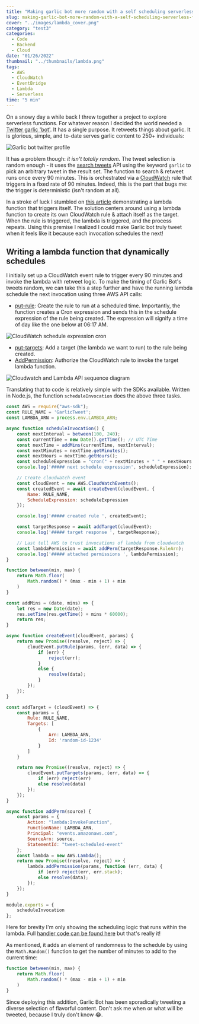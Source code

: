 ```yaml
---
title: "Making garlic bot more random with a self scheduling serverless function"
slug: making-garlic-bot-more-random-with-a-self-scheduling-serverless-function
cover: "../images/lambda_cover.png"
category: "test3"
categories:
  - Code
  - Backend
  - Cloud
date: "01/26/2022"
thumbnail: "../thumbnails/lambda.png"
tags:
  - AWS
  - CloudWatch
  - EventBridge
  - Lambda
  - Serverless
time: "5 min"
---
```

On a snowy day a while back I threw together a project to explore serverless functions. For whatever reason I decided the world needed a [Twitter garlic 'bot'](https://twitter.com/GarlicHub). It has a single purpose. It retweets things about garlic. It is glorious, simple, and to-date serves garlic content to 250+ individuals:

![Garlic bot twitter profile](../images/garlic_bot_twitter.png)

It has a problem though: *it isn't totally random*. The tweet selection is random enough - it uses the [search tweets](https://developer.twitter.com/en/docs/twitter-api/search-overview) API using the keyword `garlic` to pick an arbitrary tweet in the result set. The function to search & retweet runs once every 90 minutes. This is orchestrated via a [CloudWatch](https://docs.aws.amazon.com/AmazonCloudWatch/latest/events/WhatIsCloudWatchEvents.html) rule that triggers in a fixed rate of 90 minutes. Indeed, this is the part that bugs me: the trigger is deterministic (isn't random at all).

In a stroke of luck I stumbled on [this article](https://blog.bitsrc.io/aws-lambda-function-that-dynamically-schedules-its-next-runtime-e971fca6b6f6) demonstrating a lambda function that triggers itself. The solution centers around using a lambda function to create its own CloudWatch rule & attach itself as the target. When the rule is triggered, the lambda is triggered, and the process repeats. Using this premise I realized I could make Garlic bot truly tweet when it feels like it because each invocation schedules the next!

## Writing a lambda function that dynamically schedules

I initially set up a CloudWatch event rule to trigger every 90 minutes and invoke the lambda with retweet logic. To make the timing of Garlic Bot's tweets random, we can take this a step further and have the running lambda schedule the next invocation using three AWS API calls:

- [put-rule](https://docs.aws.amazon.com/cli/latest/reference/events/put-rule.html): Create the rule to run at a scheduled time. Importantly, the function creates a Cron expression and sends this in the schedule expression of the rule being created. The expression will signify a time of day like the one below at 06:17 AM.

![CloudWatch schedule expression cron](../images/lambda_schedule_cron.png)

- [put-targets](https://docs.aws.amazon.com/cli/latest/reference/events/put-targets.html): Add a target (the lambda we want to run) to the rule being created.
- [AddPermission](https://docs.aws.amazon.com/lambda/latest/dg/API_AddPermission.html): Authorize the CloudWatch rule to invoke the target lambda function.

![Cloudwatch and Lambda API sequence diagram](../images/cloudwatch_lambda_sequence.png)

Translating that to code is relatively simple with the SDKs available. Written in Node.js, the function `scheduleInvocation` does the above three tasks.


```javascript
const AWS = require("aws-sdk");
const RULE_NAME = 'GarlicTweet';
const LAMBDA_ARN = process.env.LAMBDA_ARN;

async function scheduleInvocation() {
    const nextInterval = between(100, 240);
    const currentTime = new Date().getTime(); // UTC Time
    const nextTime = addMins(currentTime, nextInterval);
    const nextMinutes = nextTime.getMinutes();
    const nextHours = nextTime.getHours();
    const scheduleExpression = "cron(" + nextMinutes + " " + nextHours + " * * ? *)";
    console.log('##### next schedule expression', scheduleExpression);

    // Create cloudwatch event
    const cloudEvent = new AWS.CloudWatchEvents();
    const createdEvent = await createEvent(cloudEvent, {
        Name: RULE_NAME,
        ScheduleExpression: scheduleExpression
    });

    console.log('##### created rule ', createdEvent);

    const targetResponse = await addTarget(cloudEvent);
    console.log('##### target response ', targetResponse);

    // Last tell AWS to trust invocations of lambda from cloudwatch
    const lambdaPermission = await addPerm(targetResponse.RuleArn);
    console.log('##### attached permissions ', lambdaPermission);
}

function between(min, max) {
    return Math.floor(
        Math.random() * (max - min + 1) + min
    )
}

const addMins = (date, mins) => {
    let res = new Date(date);
    res.setTime(res.getTime() + mins * 60000);
    return res;
}

async function createEvent(cloudEvent, params) {
    return new Promise((resolve, reject) => {
        cloudEvent.putRule(params, (err, data) => {
            if (err) {
                reject(err);
            }
            else {
                resolve(data);
            }
        });
    });
}

const addTarget = (cloudEvent) => {
    const params = {
        Rule: RULE_NAME,
        Targets: [
            {
                Arn: LAMBDA_ARN,
                Id: 'random-id-1234'
            }
        ]
    }

    return new Promise((resolve, reject) => {
        cloudEvent.putTargets(params, (err, data) => {
            if (err) reject(err)
            else resolve(data)
        });
    });
}

async function addPerm(source) {
    const params = {
        Action: "lambda:InvokeFunction",
        FunctionName: LAMBDA_ARN,
        Principal: "events.amazonaws.com",
        SourceArn: source,
        StatementId: "tweet-scheduled-event"
    };
    const lambda = new AWS.Lambda();
    return new Promise((resolve, reject) => {
        lambda.addPermission(params, function (err, data) {
            if (err) reject(err, err.stack);
            else resolve(data);
        });
    });
}

module.exports = {
    scheduleInvocation
};

```

Here for brevity I'm only showing the scheduling logic that runs within the lambda. Full [handler code can be found here](https://github.com/snimmagadda1/garlic-bot) but that's really it!

As mentioned, it adds an element of randomness to the schedule by using the `Math.Random()` function to get the number of minutes to add to the current time:

```javascript
function between(min, max) {
    return Math.floor(
        Math.random() * (max - min + 1) + min
    )
}
```

Since deploying this addition, Garlic Bot has been sporadically tweeting a diverse selection of flavorful content. Don't ask me when or what will be tweeted, because I truly don't know 😂.
